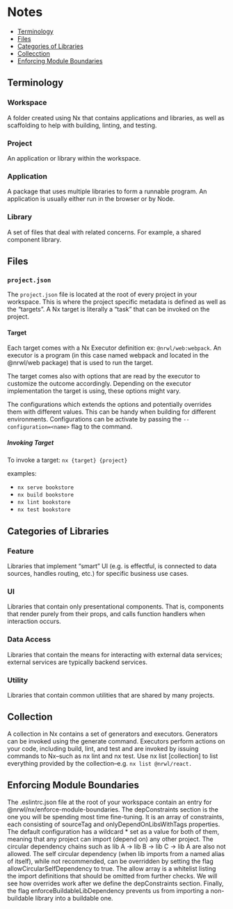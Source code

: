 # Notes

- [Terminology](#terminology)
- [Files](#files)
- [Categories of Libraries](#categories-of-libraries)
- [Collecction](#collection)
- [Enforcing Module Boundaries](#enforcing-module-boundaries)

## Terminology

### Workspace

A folder created using Nx that contains applications and libraries, as well
as scaffolding to help with building, linting, and testing.

### Project

An application or library within the workspace.

### Application

A package that uses multiple libraries to form a runnable program. An
application is usually either run in the browser or by Node.

### Library

A set of files that deal with related concerns. For example, a shared component
library.

## Files

### `project.json`

The `project.json` file is located at the root of every project in your
workspace. This is where the project specific metadata is defined as well as the
“targets”. A Nx target is literally a “task” that can be invoked on the project.

#### Target

Each target comes with a Nx Executor definition ex: `@nrwl/web:webpack`. An
executor is a program (in this case named webpack and located in the @nrwl/web
package) that is used to run the target.

The target comes also with options that are read by the executor to customize
the outcome accordingly. Depending on the executor implementation the target is
using, these options might vary.

The configurations which extends the options and potentially overrides them
with different values. This can be handy when building for different
environments. Configurations can be activate by passing the
`--configuration=<name>` flag to the command.

##### Invoking Target

To invoke a target:
`nx {target} {project}`

examples:

- `nx serve bookstore`
- `nx build bookstore`
- `nx lint bookstore`
- `nx test bookstore`

## Categories of Libraries

### Feature

Libraries that implement “smart” UI (e.g. is effectful, is connected to data
sources, handles routing, etc.) for specific business use cases.

### UI

Libraries that contain only presentational components. That is, components that
render purely from their props, and calls function handlers when interaction
occurs.

### Data Access

Libraries that contain the means for interacting with external data services;
external services are typically backend services.

### Utility

Libraries that contain common utilities that are shared by many projects.

## Collection

A collection in Nx contains a set of generators and executors. Generators can be
invoked using the generate command. Executors perform actions on your code,
including build, lint, and test and are invoked by issuing commands to Nx–such
as nx lint and nx test. Use nx list [collection] to list everything provided by
the collection–e.g. `nx list @nrwl/react.`

## Enforcing Module Boundaries

The .eslintrc.json file at the root of your workspace contain an entry for
@nrwl/nx/enforce-module-boundaries. The depConstraints section is the one you
will be spending most time fine-tuning. It is an array of constraints, each
consisting of sourceTag and onlyDependOnLibsWithTags properties. The default
configuration has a wildcard \* set as a value for both of them, meaning that any
project can import (depend on) any other project. The circular dependency chains
such as lib A -> lib B -> lib C -> lib A are also not allowed. The self circular
dependency (when lib imports from a named alias of itself), while not
recommended, can be overridden by setting the flag allowCircularSelfDependency
to true. The allow array is a whitelist listing the import definitions that
should be omitted from further checks. We will see how overrides work after we
define the depConstraints section. Finally, the flag
enforceBuildableLibDependency prevents us from importing a non-buildable library
into a buildable one.
